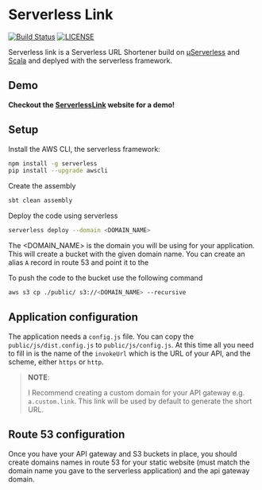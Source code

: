 # Serverless Link
[![Build Status](https://codebuild.us-east-1.amazonaws.com/badges?uuid=eyJlbmNyeXB0ZWREYXRhIjoiSnM1S0JxcmlUSURBSEpXZEMrakdFdDJHT1JMenBBM2M4UDJhTFV4TC93OFZXaDZzSHJUM1ZQS09acUt5RkM2SzYwQkRqWGpoZmtpTjhyV09XSDR5K0RJPSIsIml2UGFyYW1ldGVyU3BlYyI6IkhYR2s5blQyOXQweFlCU0QiLCJtYXRlcmlhbFNldFNlcmlhbCI6MX0%3D&branch=master)](https://console.aws.amazon.com/codebuild/home?region=us-east-1#/projects/ServerlessLink/view)
[![LICENSE](https://img.shields.io/badge/license-Apache--2.0-blue.svg?longCache=true&style=flat-square)](LICENSE)

Serverless link is a Serverless URL Shortener build on [µServerless](https://github.com/onema/uServerless) and [Scala](https://www.scala-lang.org/)
and deplyed with the serverless framework.

## Demo
**Checkout the [ServerlessLink](http://serverless.link) website for a demo!**

## Setup
Install the AWS CLI, the serverless framework:

```bash
npm install -g serverless
pip install --upgrade awscli
```

Create the assembly

```bash
sbt clean assembly
```

Deploy the code using serverless

```bash
serverless deploy --domain <DOMAIN_NAME>
```
The <DOMAIN_NAME> is the domain you will be using for your application. This will create a bucket with the given domain name. 
You can create an alias `A` record in route 53 and point it to the 


To push the code to the bucket use the following command

```bash
aws s3 cp ./public/ s3://<DOMAIN_NAME> --recursive
```

## Application configuration
The application needs a `config.js` file. You can copy the `public/js/dist.config.js` to `public/js/config.js`. At this time
all you need to fill in is the name of the `invokeUrl` which is the URL of your API, and the scheme, either `https` or `http`.

> **NOTE**: 
>
> I Recommend creating a custom domain for your API gateway e.g. `a.custom.link`. 
This link will be used by default to generate the short URL. 

## Route 53 configuration 
Once you have your API gateway and S3 buckets in place, you should create domains names in route 53 for your static website 
(must match the domain name you gave to the serverless application) and  the api gateway domain.
